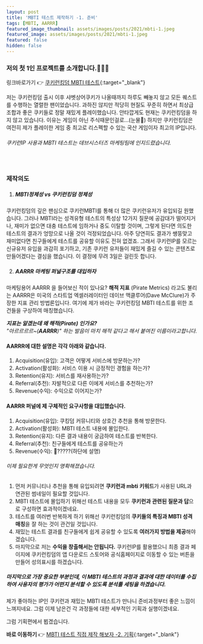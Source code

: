 ```yaml
---
layout: post
title: 'MBTI 테스트 제작하기 -1. 준비'
tags: [MBTI, AARRR]
featured_image_thumbnail: assets/images/posts/2021/mbti-1.jpeg
featured_image: assets/images/posts/2021/mbti-1.jpeg
featured: false
hidden: false
---
```



### 저의 첫 1인 프로젝트를 소개합니다.👏👏👏

링크바로가기 👉  [쿠키런킹덤 MBTI 테스트](http://cookierun-mbti.site){:target="_blank"}



저는 쿠키런킹덤 출시 이후 샤벳상어쿠키가 나올때까지 하루도 빼놓지 않고 모든 퀘스트를 수행하는 열렬한 팬이었습니다. 과하진 않지만 적당히 현질도 꾸준히 하면서 최상급 조합과 좋은 쿠키들로 정말 재밌게 플레이했습니다. 안타깝게도 현재는 쿠키런킹덤을 하지 않고 있습니다. 이유는 게임이 아닌 주식때문인걸로...(눈물🥲) 하지만 쿠키런킹덤은 여전히 제가 플레이한 게임 중 최고로 리스펙할 수 있는 국산 게임이자 최고의 IP입니다.

###### 쿠키런IP 사용과 MBTI 테스트는 데브시스터즈 마케팅팀에 인지드렸습니다.


<br>


### 제작의도
1. ##### MBTI정체성 vs 쿠키런킹덤 정체성
쿠키런킹덤의 깊은 팬심으로 쿠키런MBTI를 통해 더 많은 쿠키런유저가 유입되길 원했습니다. 그러나 MBTI라는 성격유형 테스트의 특성상 12가지 질문에 공감대가 떨어지거나, 재미가 없으면 대충 테스트에 임하거나 중도 이탈할 것이며, 그렇게 된다면 의도한 테스트의 결과가 엉망으로 나올 것이 걱정되었습니다. 아주 당연히도 결과가 쌩뚱맞고 재미없다면 친구들에게 테스트를 공유할 이유도 전혀 없겠죠. 그래서 쿠키런IP를 모르는 신규유저 유입을 과감히 포기하고, 기존 쿠키런 유저들이 재밌게 즐길 수 있는 콘텐츠로 만들어겠다는 결심을 했습니다. 이 결정에 무려 3일은 걸린듯 합니다.

2. ##### AARRR 마케팅 퍼널구조를 대입하자
마케팅용어 AARRR 을 들어보신 적이 있나요? **해적 지표** (Pirate Metrics) 라고도 불리는 AARRR은 미국의 스타트업 엑셀러레이터인 데이브 맥클루어(Dave McClure)가 주장한 지표 관리 방법론입니다. 여기에 제가 바라는 쿠키런킹덤 MBTI 테스트를 위한 조건들을 구상하여 매칭했습니다.

<cite>**지표는 알겠는데 왜 해적(Pirate) 인가요?**</cite><br>
<cite>"아르르르르~(**AARRR**)" 하는 발음이 마치 해적 같다고 해서 붙여진 이름이라고합니다.</cite>


#### AARRR에 대한 설명은 각각 아래와 같습니다.
1. Acquisition(유입): 고객은 어떻게 서비스에 방문하는가?
2. Activation(활성화): 서비스 이용 시 긍정적인 경험을 하는가?
3. Retention(유지): 서비스를 재사용하는가?
4. Referral(추천): 자발적으로 다른 이에게 서비스를 추천하는가?
5. Revenue(수익): 수익으로 이어지는가?


#### AARRR 퍼널에 제 구체적인 요구사항을 대입했습니다.
1. Acquisition(유입): 쿠킹덤 커뮤니티와 상호간 추천을 통해 방문한다.
2. Activation(활성화): MBTI 테스트 내용에 몰입한다.
3. Retention(유지): 다른 결과 내용이 궁금하여 테스트를 반복한다.
4. Referral(추천): 친구들에게 테스트를 공유하는가
5. Revenue(수익): 🧐?????(하단에 설명)

###### 이제 필요한게 무엇인지 명확해졌습니다.

1. 먼저 커뮤니티나 추천을 통해 유입되려면 **쿠키런과 mbti 키워드**가 사용된 URL과 연관된 썸네일이 필요할 것입니다.
2. MBTI 테스트에 몰입하기 위해선 테스트 내용을 모두 **쿠키런과 관련된 질문과 답**으로 구성하면 효과적이겠네요.
3. 테스트를 여러번 반복하게 하기 위해선 쿠키런킹덤의 **쿠키들의 특징과 MBTI 성격 매칭**을 잘 하는 것이 관건일 것입니다.
4. 재밌는 테스트 결과를 친구들에게 쉽게 공유할 수 있도록 **여러가지 방법을 제공**해야겠습니다.
5. 마지막으로 저는 **수익을 창출해서는 안됩니다.** 쿠키런IP를 활용했으니 최종 결과 페이지에 쿠키런킹덤의 앱 다운로드 스토어와 공식홈페이지로 이동할 수 있는 버튼을 만들어 성의표시를 하겠습니다.

##### 마지막으로 가장 중요한 부분인데, 이 MBTI 테스트의 과정과 결과에 대한 데이터를 수집하여 사용자의 평가가 어떤지 분석할 수 있도록 분석툴 세팅을 하겠습니다.

제가 좋아하는 IP인 쿠키런과 재밌는 MBTI 테스트가 만나니 준비과정부터 좋은 느낌이 느껴지네요. 그럼 이제 남은건 각 과정들에 대한 세부적인 기획과 실행이겠네요.



그럼 기획편에서 뵙겠습니다.

**바로 이동하기** 👉  [MBTI 테스트 직접 제작 해보자 -2. 기획](https://hongtani.com/MBTI-test-2){:target="_blank"}

